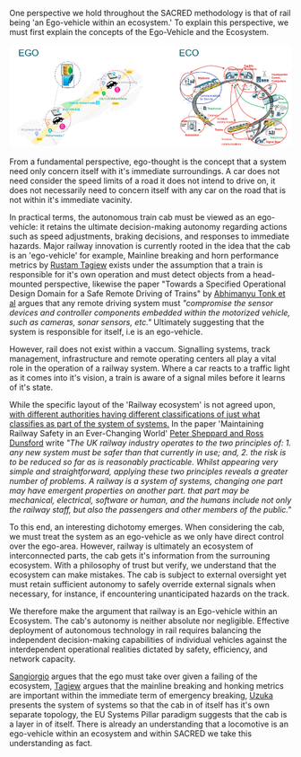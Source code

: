One perspective we hold throughout the SACRED methodology is that of rail being 'an Ego-vehicle within an ecosystem.' To explain this perspective, we must first explain the concepts of the Ego-Vehicle and the Ecosystem.

<img src="/Images/ecoegodynamics.png"
     alt="Figure 1"
     style="width:800px;max-width:100%;height:auto;border-radius:8px;" />

From a fundamental perspective, ego-thought is the concept that a system need only concern itself with it's immediate surroundings. A car does not need consider the speed limits of a road it does not intend to drive on, it does not necessarily need to concern itself with any car on the road that is not within it's immediate vacinity. 

In practical terms, the autonomous train cab must be viewed as an ego-vehicle: it retains the ultimate decision-making autonomy regarding actions such as speed adjustments, braking decisions, and responses to immediate hazards. Major railway innovation is currently rooted in the idea that the cab is an 'ego-vehicle' for example, Mainline breaking and horn performance metrics by [Rustam Tagiew](cite:33) exists under the assumption that a train is responsible for it's own operation and must detect objects from a head-mounted perspective, likewise the paper "Towards a Specified Operational Design Domain for a Safe Remote Driving of Trains" by [Abhimanyu Tonk et al](cite:34) argues that any remote driving system must *"compromise the sensor devices and controller components embedded within the motorized vehicle, such as cameras, sonar sensors, etc."* Ultimately suggesting that the system is responsible for itself, i.e is an ego-vehicle.

However, rail does not exist within a vaccum. Signalling systems, track management, infrastructure and remote operating centers all play a vital role in the operation of a railway system. Where a car reacts to a traffic light as it comes into it's vision, a train is aware of a signal miles before it learns of it's state.

While the specific layout of the 'Railway ecosystem' is not agreed upon, [with different authorities having different classifications of just what classifies as part of the system of systems.](cite:8) In the paper 'Maintaining Railway Safety in an Ever-Changing World' [Peter Sheppard and Ross Dunsford](cite:35) write *"The UK railway industry operates to the two principles of: 1. any new system must be safer than that currently in use; and, 2. the risk is to be reduced so far as is reasonably practicable. Whilst appearing very simple and straightforward, applying these two principles reveals a greater number of problems. A railway is a system of systems, changing one part may have emergent properties on another part. that part may be mechanical, electrical, software or human, and the humans include not only the railway staff, but also the passengers and other members of the public."*

To this end, an interesting dichotomy emerges. When considering the cab, we must treat the system as an ego-vehicle as we only have direct control over the ego-area. However, railway is ultimately an ecosystem of interconnected parts, the cab gets it's information from the surrouning ecosystem. With a philosophy of trust but verify, we understand that the ecosystem can make mistakes. The cab is subject to external oversight yet must retain sufficient autonomy to safely override external signals when necessary, for instance, if encountering unanticipated hazards on the track.

We therefore make the argument that railway is an Ego-vehicle within an Ecosystem. The cab's autonomy is neither absolute nor negligible. Effective deployment of autonomous technology in rail requires balancing the independent decision-making capabilities of individual vehicles against the interdependent operational realities dictated by safety, efficiency, and network capacity.

[Sangiorgio](cite:36) argues that the ego must take over given a failing of the ecosystem, [Tagiew](cite:33) argues that the mainline breaking and honking metrics are important within the immediate term of emergency breaking, [Uzuka](cite:11) presents the system of systems so that the cab in of itself has it's own separate topology, the EU Systems Pillar paradigm suggests that the cab is a layer in of itself. There is already an understanding that a locomotive is an ego-vehicle within an ecosystem and within SACRED we take this understanding as fact.